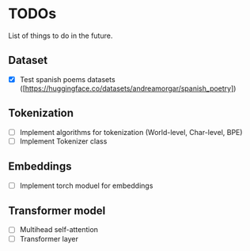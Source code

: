 # TODOs

List of things to do in the future.

## Dataset

- [x] Test spanish poems datasets ([https://huggingface.co/datasets/andreamorgar/spanish_poetry])

## Tokenization

- [ ] Implement algorithms for tokenization (World-level, Char-level, BPE)
- [ ] Implement Tokenizer class

## Embeddings

- [ ] Implement torch moduel for embeddings

## Transformer model

- [ ] Multihead self-attention
- [ ] Transformer layer
